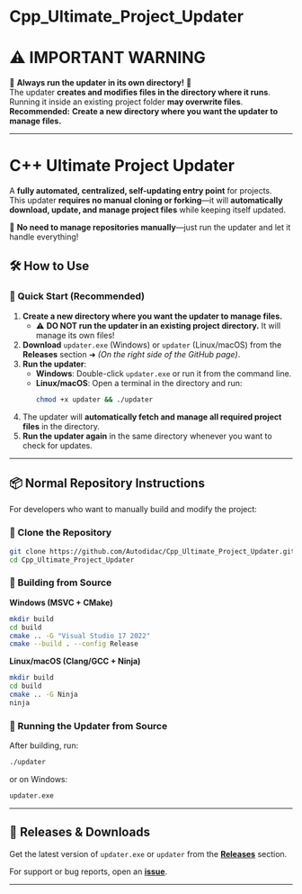 # Cpp_Ultimate_Project_Updater

# ⚠️ IMPORTANT WARNING

🚨 **Always run the updater in its own directory!** 🚨  
The updater **creates and modifies files in the directory where it runs**.  
Running it inside an existing project folder **may overwrite files**.  
**Recommended:** **Create a new directory where you want the updater to manage files.**

---

# C++ Ultimate Project Updater

A **fully automated, centralized, self-updating entry point** for projects.  
This updater **requires no manual cloning or forking**—it will **automatically download, update, and manage project files** while keeping itself updated.  

🚀 **No need to manage repositories manually**—just run the updater and let it handle everything!

## 🛠️ How to Use

### **🔹 Quick Start (Recommended)**
1. **Create a new directory where you want the updater to manage files.**  
   - ⚠️ **DO NOT run the updater in an existing project directory.** It will manage its own files!
2. **Download** `updater.exe` (Windows) or `updater` (Linux/macOS) from the **Releases** section ➜ _(On the right side of the GitHub page)_.
3. **Run the updater**:
   - **Windows**: Double-click `updater.exe` or run it from the command line.
   - **Linux/macOS**: Open a terminal in the directory and run:
     ```sh
     chmod +x updater && ./updater
     ```
4. The updater will **automatically fetch and manage all required project files** in the directory.
5. **Run the updater again** in the same directory whenever you want to check for updates.

---

## 📦 Normal Repository Instructions

For developers who want to manually build and modify the project:

### **🔹 Clone the Repository**
```sh
git clone https://github.com/Autodidac/Cpp_Ultimate_Project_Updater.git
cd Cpp_Ultimate_Project_Updater
```

### **🔹 Building from Source**
**Windows (MSVC + CMake)**
```sh
mkdir build
cd build
cmake .. -G "Visual Studio 17 2022"
cmake --build . --config Release
```

**Linux/macOS (Clang/GCC + Ninja)**
```sh
mkdir build
cd build
cmake .. -G Ninja
ninja
```

### **🔹 Running the Updater from Source**
After building, run:
```sh
./updater
```
or on Windows:
```sh
updater.exe
```

---

## 🔗 **Releases & Downloads**
Get the latest version of `updater.exe` or `updater` from the **[Releases](https://github.com/Autodidac/Cpp_Ultimate_Project_Updater/releases)** section.

For support or bug reports, open an **[issue](https://github.com/Autodidac/Cpp_Ultimate_Project_Updater/issues)**.

---
